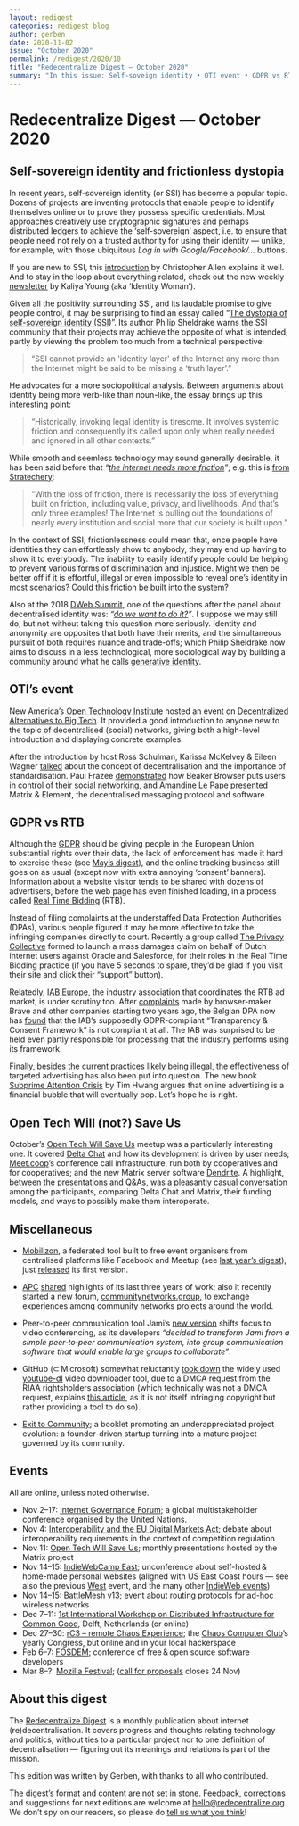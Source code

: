 ```yaml
---
layout: redigest
categories: redigest blog
author: gerben
date: 2020-11-02
issue: "October 2020"
permalink: /redigest/2020/10
title: "Redecentralize Digest — October 2020"
summary: "In this issue: Self-soveign identity • OTI event • GDPR vs RTB • etc."
---
```


Redecentralize Digest — October 2020
====================================


## Self-sovereign identity and frictionless dystopia

In recent years, self-sovereign identity (or SSI) has become a popular topic. Dozens of projects are inventing protocols that enable people to identify themselves online or to prove they possess specific credentials. Most approaches creatively use cryptographic signatures and perhaps distributed ledgers to achieve the ‘self-sovereign’ aspect, i.e. to ensure that people need not rely on a trusted authority for using their identity — unlike, for example, with those ubiquitous *Log in with Google/Facebook/…* buttons.

If you are new to SSI, this [introduction][] by Christopher Allen explains it well. And to stay in the loop about everything related, check out the new weekly [newsletter][] by Kaliya Young (aka ‘Identity Woman’).

Given all the positivity surrounding SSI, and its laudable promise to give people control, it may be surprising to find an essay called “[The dystopia of self-sovereign identity (SSI)][]”. Its author Philip Sheldrake warns the SSI community that their projects may achieve the opposite of what is intended, partly by viewing the problem too much from a technical perspective:

> “SSI cannot provide an 'identity layer' of the Internet any more than the Internet might be said to be missing a ‘truth layer’.”

He advocates for a more sociopolitical analysis. Between arguments about identity being more verb-like than noun-like, the essay brings up this interesting point:

> “Historically, invoking legal identity is tiresome. It involves systemic friction and consequently it’s called upon only when really needed and ignored in all other contexts.”

While smooth and seemless technology may sound generally desirable, it has been said before that *“[the internet needs more friction][]”*; e.g. this is [from Stratechery][]:

> “With the loss of friction, there is necessarily the loss of everything built on friction, including value, privacy, and livelihoods. And that’s only three examples! The Internet is pulling out the foundations of nearly every institution and social more that our society is built upon.”

In the context of SSI, frictionlessness could mean that, once people have identities they can effortlessly show to anybody, they may end up having to show it to everybody. The inability to easily identify people could be helping to prevent various forms of discrimination and injustice. Might we then be better off if it is effortful, illegal or even impossible to reveal one’s identity in most scenarios? Could this friction be built into the system?

Also at the 2018 [DWeb Summit][], one of the questions after the panel about decentralised identity was: *“[do we want to do it?][]”*. I suppose we may still do, but not without taking this question more seriously. Identity and anonymity are opposites that both have their merits, and the simultaneous pursuit of both requires nuance and trade-offs; which Philip Sheldrake now aims to discuss in a less technological, more sociological way by building a community around what he calls [generative identity][].


[introduction]: https://www.lifewithalacrity.com/2016/04/the-path-to-self-soverereign-identity.html "The Path to Self-Sovereign Identity · Christopher Allen / Life With Alacrity · 25 Apr 2016"
[newsletter]: https://identosphere.substack.com/ "Identosphere Identity Highlights, a weekly newsletter by Identity Woman and Infominer"
[The dystopia of self-sovereign identity (SSI)]: https://generative-identity.org/the-dystopia-of-self-sovereign-identity-ssi/ "The dystopia of self-sovereign identity (SSI) · Philip Sheldrake / generative identity · 19 Oct 2020"
[the internet needs more friction]: https://www.vice.com/en/article/3k9q33/the-internet-needs-more-friction "The Internet Needs More Friction · Justin Kosslyn / Vice · 16 Nov 2018"
[from Stratechery]: https://stratechery.com/2013/friction/ "Friction · Ben Thompson / Stratechery · 8 July 2013"
[DWeb Summit]: https://decentralizedweb.net/
[do we want to do it?]: https://archive.org/download/dweb-8_1_18_Hash_Lounge_Decentralized_Identity_Kaliya/8_1_18_Hash_Lounge_Decentralized_Identity_Kaliya.mp4#t=2990 "Decentralized Identity panel at the 2018 DWeb Summit; 49:50 into the recording"
[generative identity]: https://generative-identity.org/


## OTI’s event

New America’s [Open Technology Institute][] hosted an event on [Decentralized Alternatives to Big Tech][]. It provided a good introduction to anyone new to the topic of decentralised (social) networks, giving both a high-level introduction and displaying concrete examples.

After the introduction by host Ross Schulman, Karissa McKelvey & Eileen Wagner [talked][] about the concept of decentralisation and the importance of standardisation. Paul Frazee [demonstrated][] how Beaker Browser puts users in control of their social networking, and Amandine Le Pape [presented][] Matrix & Element, the decentralised messaging protocol and software.

[Open Technology Institute]: https://www.newamerica.org/oti/
[Decentralized Alternatives to Big Tech]: https://www.newamerica.org/oti/events/decentralized-alternatives-big-tech/
[talked]: https://www.youtube.com/embed/xbGcYCPxq74?rel=0&iv_load_policy=3&modestbranding=1&autoplay=1&start=419 "6:59 into the recording"
[demonstrated]: https://www.youtube.com/embed/xbGcYCPxq74?rel=0&iv_load_policy=3&modestbranding=1&autoplay=1&start=1542 "25:42 into the recording"
[presented]: https://www.youtube.com/embed/xbGcYCPxq74?rel=0&iv_load_policy=3&modestbranding=1&autoplay=1&start=2804


## GDPR vs RTB

Although the [GDPR][] should be giving people in the European Union substantial rights over their data, the lack of enforcement has made it hard to exercise these (see [May’s digest][]), and the online tracking business still goes on as usual (except now with extra annoying ‘consent’ banners). Information about a website visitor tends to be shared with dozens of advertisers, before the web page has even finished loading, in a process called [Real Time Bidding][] (RTB).

Instead of filing complaints at the understaffed Data Protection Authorities (DPAs), various people figured it may be more effective to take the infringing companies directly to court. Recently a group called [The Privacy Collective][] formed to launch a mass damages claim on behalf of Dutch internet users against Oracle and Salesforce, for their roles in the Real Time Bidding practice (if you have 5 seconds to spare, they’d be glad if you visit their site and click their “support” button).

Relatedly, [IAB Europe][], the industry association that coordinates the RTB ad market, is under scrutiny too. After [complaints][] made by browser-maker Brave and other companies starting two years ago, the Belgian DPA now has [found][] that the IAB’s supposedly GDPR-compliant “Transparency & Consent Framework” is not compliant at all. The IAB was surprised to be held even partly responsible for processing that the industry performs using its framework.

Finally, besides the current practices likely being illegal, the effectiveness of targeted advertising has also been put into question. The new book [Subprime Attention Crisis][] by Tim Hwang argues that online advertising is a financial bubble that will eventually pop. Let’s hope he is right.

[GDPR]: https://eur-lex.europa.eu/legal-content/EN/TXT/?uri=CELEX:32016R0679 "General Data Protection Regulation"
[May’s digest]: https://redecentralize.org/redigest/2020/05#gdpr-2-years-
[Real Time Bidding]: https://edri.org/our-work/real-time-bidding-the-auction-for-your-attention/ "Real Time Bidding: The auction for your attention · EDRi · 4 July 2019"
[The Privacy Collective]: https://theprivacycollective.eu/
[IAB Europe]: https://iabeurope.eu/ "Interactive Advertising Bureau"
[complaints]: https://brave.com/adtech-data-breach-complaint/ "Regulatory complaint concerning massive, web-wide data breach by Google and other “ad tech” companies under Europe’s GDPR ·  Johnny Ryan / Brave · 12 Sep 2018"
[found]: https://www.iccl.ie/news/gdpr-watchdogs-investigation-finds-that-tracking-and-consent-pop-ups-used-by-google-and-other-major-websites-and-apps-are-unlawful/ "GDPR watchdog’s investigation finds that tracking and consent pop-ups used by Google and other major websites and apps are unlawful. · Johnny Ryan / Irish Council for Civil Liberties · 16 Oct 2020"
[Subprime Attention Crisis]: https://www.fsgoriginals.com/books/subprime-attention-crisis "Subprime Attention Crisis: Advertising and the Time Bomb at the Heart of the Internet · Tim Hwang / Fsg Originals · Oct 2020"


## Open Tech Will (not?) Save Us

October’s [Open Tech Will Save Us][] meetup was a particularly interesting one. It covered [Delta Chat][] and how its development is driven by user needs; [Meet.coop][]’s conference call infrastructure, run both by cooperatives and for cooperatives; and the new Matrix server software [Dendrite][]. A highlight, between the presentations and Q&As, was a pleasantly casual [conversation][] among the participants, comparing Delta Chat and Matrix, their funding models, and ways to possibly make them interoperate.

[Open Tech Will Save Us]: https://matrix.org/open-tech-will-save-us/
[Delta Chat]: https://delta.chat/ "Delta Chat is a chat app that sends messages via email, using PGP & Autocrypt for end-to-end encryption."
[Meet.coop]: https://meet.coop/ "Meet.coop provides “access to open source meeting and conferencing tools, powered by BigBlueButton, running on cooperatively owned infrastructure.”"
[Dendrite]: https://matrix.org/docs/projects/server/dendrite "“Dendrite is a second-generation Matrix homeserver written in Go!”"
[conversation]: https://www.youtube.com/embed/xJ2Tjc1Aj0A?rel=0&iv_load_policy=3&modestbranding=1&autoplay=1&start=1565 "26:05 into the recording"


## Miscellaneous

- [Mobilizon][], a federated tool built to free event organisers from centralised platforms like Facebook and Meetup (see [last year’s digest][]), just [released][] its first version.

[Mobilizon]: https://mobilizon.org/ "Mobilizon is “a free-libre and federated software for event and group management”"
[released]: https://framablog.org/2020/10/27/mobilizon-your-events-your-groups-your-data/ "Mobilizon. Your events. Your groups. Your data. · Framasoft · 27 Oct 2020"
[last year’s digest]: https://redecentralize.org/redigest/2019/10#mobilizon-replaces-facebook-events


- [APC][] [shared][] highlights of its last three years of work; also it recently started a new forum, [communitynetworks.group][], to exchange experiences among community networks projects around the world.

[APC]: https://www.apc.org/ "APC (Association for Progressive Communications) is “an international network of civil society organisations founded in 1990 dedicated to empowering and supporting people working for peace, human rights, development and protection of the environment, through the strategic use of information and communication technologies (ICTs).”"
[shared]: https://www.apc.org/en/news/access-what-have-we-achieved-2016-2019 "Access: What did we achieve from 2016 to 2019? · APC · 29 Sep 2020"
[communitynetworks.group]: https://communitynetworks.group/


- Peer-to-peer communication tool Jami’s [new version][] shifts focus to video conferencing, as its developers *“decided to transform Jami from a simple peer‑to‑peer communication system, into group communication software that would enable large groups to collaborate”*.

[new version]: https://jami.net/together-the-new-version-of-jami-and-a-new-step-forward/ "\"Together\", the new version of Jami and a new step forward · Jami Blog · 16 Oct 2020"


- GitHub (⊂ Microsoft) somewhat reluctantly [took down][] the widely used [youtube-dl][] video downloader tool, due to a DMCA request from the RIAA rightsholders association (which technically was not a DMCA request, explains [this article][], as it is not itself infringing copyright but rather providing a tool to do so).

[took down]: https://torrentfreak.com/riaas-youtube-dl-takedown-ticks-of-developers-and-githubs-ceo-201027/ "RIAA’s YouTube-DL Takedown Ticks Off Developers and GitHub’s CEO · Ernesto Van der Sar / TorrentFreak · 27 Oct 2020"
[youtube-dl]: https://youtube-dl.org/ "“youtube-dl is a command-line program to download videos from YouTube.com and a few more sites.”"
[this article]: https://itsfoss.com/youtube-dl-github-takedown/ "Microsoft Disables GitHub Repository of Open Source Project youtube-dl · Abhishek Prakash / It’s FOSS · 25 Oct 2020"


- [Exit to Community][]; a booklet promoting an underappreciated project evolution: a founder-driven startup turning into a mature project governed by its community.

[Exit to Community]: https://www.colorado.edu/lab/medlab/2020/08/31/exit-community-community-primer "Exit to Community: A Community Primer · Malene Alleyne, Camille Canon, Amelia Evans, Yichen Feng, Nathan Schneider, Mara Zepeda / MedLab, University of Colorado Boulder · 31 Aug 2020"


## Events

All are online, unless noted otherwise.

- Nov 2–17: [Internet Governance Forum](https://www.intgovforum.org/vIGF/);  a global multistakeholder conference organised by the United Nations.
- Nov 4: [Interoperability and the EU Digital Markets Act](https://www.openforumeurope.org/event/virtual-debate-interoperability-and-the-digital-services-act/); debate about interoperability requirements in the context of competition regulation
- Nov 11: [Open Tech Will Save Us](https://matrix.org/open-tech-will-save-us/); monthly presentations hosted by the Matrix project
- Nov 14–15: [IndieWebCamp East](https://2020.indieweb.org/east); unconference about self-hosted & home-made personal websites (aligned with US East Coast hours — see also the previous [West](https://indieweb.org/2020/West) event, and the many other [IndieWeb events](https://events.indieweb.org/))
- Nov 14–15: [BattleMesh v13](https://battlemesh.org/); event about routing protocols for ad-hoc wireless networks
- Dec 7–11: [1st International Workshop on Distributed Infrastructure for Common Good](https://dicg2020.github.io/), Delft, Netherlands (or online)
- Dec 27–30: [rC3 – remote Chaos Experience](https://events.ccc.de/2020/09/04/rc3-remote-chaos-experience/); the [Chaos Computer Club](https://www.ccc.de/)’s yearly Congress, but online and in your local hackerspace
- Feb 6–7: [FOSDEM](https://fosdem.org/); conference of free & open source software developers
- Mar 8–?: [Mozilla Festival](https://www.mozillafestival.org/); ([call for proposals](https://www.mozillafestival.org/en/get-involved/proposals/) closes 24 Nov)


## About this digest

The [Redecentralize Digest](https://redecentralize.org/redigest/) is a monthly publication about internet (re)decentralisation. It covers progress and thoughts relating technology and politics, without ties to a particular project nor to one definition of decentralisation — figuring out its meanings and relations is part of the mission.

This edition was written by Gerben, with thanks to all who contributed.

The digest’s format and content are not set in stone. Feedback, corrections and suggestions for next editions are welcome at <hello@redecentralize.org>. We don’t spy on our readers, so please do [tell us what you think](mailto:hello@redecentralize.org?subject=ReDigest%20feedback&body=I%20find%20ReDigest%20_____.%20It%20would%20be%20%28even%29%20better%20if%20_____.)!

